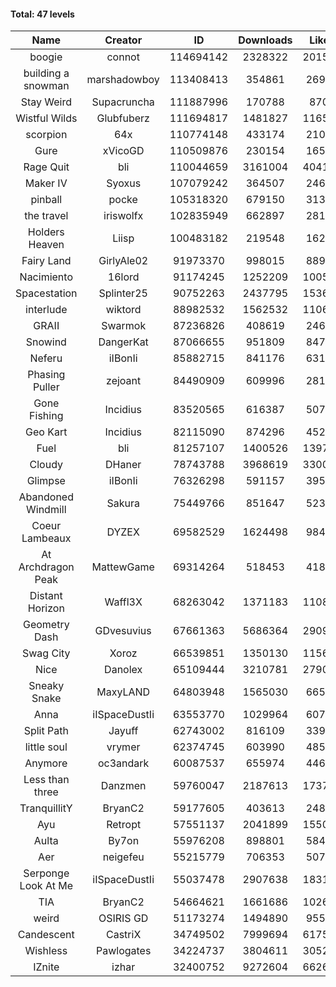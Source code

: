 #### Total: 47 levels

| Name | Creator | ID | Downloads | Likes |
|:---:|:---:|:---:|:---:|:---:|
| boogie | connot | 114694142 | 2328322 | 201590
| building a snowman | marshadowboy | 113408413 | 354861 | 26983
| Stay Weird  | Supacruncha | 111887996 | 170788 | 8709
| Wistful Wilds | Glubfuberz | 111694817 | 1481827 | 116546
| scorpion | 64x | 110774148 | 433174 | 21073
| Gure | xVicoGD | 110509876 | 230154 | 16580
| Rage Quit | bli | 110044659 | 3161004 | 404143
| Maker IV | Syoxus | 107079242 | 364507 | 24635
| pinball | pocke | 105318320 | 679150 | 31347
| the travel | iriswolfx | 102835949 | 662897 | 28182
| Holders Heaven | Liisp | 100483182 | 219548 | 16240
| Fairy Land | GirlyAle02 | 91973370 | 998015 | 88975
| Nacimiento | 16lord | 91174245 | 1252209 | 100561
| Spacestation | Splinter25 | 90752263 | 2437795 | 153646
| interlude | wiktord | 88982532 | 1562532 | 110687
| GRAII | Swarmok | 87236826 | 408619 | 24692
| Snowind | DangerKat | 87066655 | 951809 | 84749
| Neferu | iIBonIi | 85882715 | 841176 | 63101
| Phasing Puller | zejoant | 84490909 | 609996 | 28183
| Gone Fishing | Incidius | 83520565 | 616387 | 50728
| Geo Kart | Incidius | 82115090 | 874296 | 45278
| Fuel | bli | 81257107 | 1400526 | 139706
| Cloudy | DHaner | 78743788 | 3968619 | 330097
| Glimpse | iIBonIi | 76326298 | 591157 | 39554
| Abandoned Windmill | Sakura | 75449766 | 851647 | 52302
| Coeur Lambeaux | DYZEX | 69582529 | 1624498 | 98417
| At Archdragon Peak | MattewGame | 69314264 | 518453 | 41838
| Distant Horizon | Waffl3X | 68263042 | 1371183 | 110892
| Geometry Dash | GDvesuvius | 67661363 | 5686364 | 290950
| Swag City | Xoroz | 66539851 | 1350130 | 115649
| Nice | Danolex | 65109444 | 3210781 | 279000
| Sneaky Snake | MaxyLAND | 64803948 | 1565030 | 66517
| Anna | iISpaceDustIi | 63553770 | 1029964 | 60728
| Split Path | Jayuff | 62743002 | 816109 | 33968
| little soul | vrymer | 62374745 | 603990 | 48538
| Anymore | oc3andark | 60087537 | 655974 | 44625
| Less than three | Danzmen | 59760047 | 2187613 | 173761
| TranquillitY | BryanC2 | 59177605 | 403613 | 24850
| Ayu | Retropt | 57551137 | 2041899 | 155079
| Aulta | By7on | 55976208 | 898801 | 58483
| Aer | neigefeu | 55215779 | 706353 | 50700
| Serponge Look At Me | iISpaceDustIi | 55037478 | 2907638 | 183107
|  TIA | BryanC2 | 54664621 | 1661686 | 102654
| weird | OSIRIS GD | 51173274 | 1494890 | 95547
| Candescent | CastriX | 34749502 | 7999694 | 617599
| Wishless | Pawlogates | 34224737 | 3804611 | 305296
| IZnite | izhar | 32400752 | 9272604 | 662672
